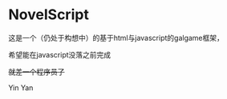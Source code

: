 # NovelScript

这是一个（仍处于构想中）的基于html与javascript的galgame框架，

希望能在javascript没落之前完成

<s>就差一个程序员了</s>

Yin Yan

